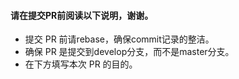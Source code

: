 #### 请在提交PR前阅读以下说明，谢谢。  

- 提交 PR 前请rebase，确保commit记录的整洁。
- 确保 PR 是提交到develop分支，而不是master分支。
- 在下方填写本次 PR 的目的。